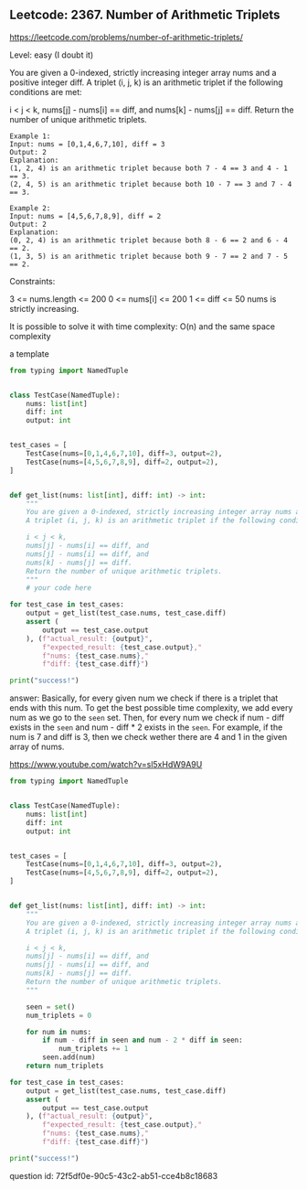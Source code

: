 ## Leetcode: 2367. Number of Arithmetic Triplets

https://leetcode.com/problems/number-of-arithmetic-triplets/

Level: easy (I doubt it)

You are given a 0-indexed, strictly increasing integer array nums and a positive integer diff. A triplet (i, j, k) is an arithmetic triplet if the following conditions are met:

i < j < k,
nums[j] - nums[i] == diff, and
nums[k] - nums[j] == diff.
Return the number of unique arithmetic triplets.

```
Example 1:
Input: nums = [0,1,4,6,7,10], diff = 3
Output: 2
Explanation:
(1, 2, 4) is an arithmetic triplet because both 7 - 4 == 3 and 4 - 1 == 3.
(2, 4, 5) is an arithmetic triplet because both 10 - 7 == 3 and 7 - 4 == 3. 

Example 2:
Input: nums = [4,5,6,7,8,9], diff = 2
Output: 2
Explanation:
(0, 2, 4) is an arithmetic triplet because both 8 - 6 == 2 and 6 - 4 == 2.
(1, 3, 5) is an arithmetic triplet because both 9 - 7 == 2 and 7 - 5 == 2.
```

Constraints:

3 <= nums.length <= 200
0 <= nums[i] <= 200
1 <= diff <= 50
nums is strictly increasing.

It is possible to solve it with time complexity: O(n) and the same space complexity

a template
```python
from typing import NamedTuple


class TestCase(NamedTuple):
    nums: list[int]
    diff: int
    output: int


test_cases = [
    TestCase(nums=[0,1,4,6,7,10], diff=3, output=2),
    TestCase(nums=[4,5,6,7,8,9], diff=2, output=2),
]


def get_list(nums: list[int], diff: int) -> int:
    """
    You are given a 0-indexed, strictly increasing integer array nums and a positive integer diff. 
    A triplet (i, j, k) is an arithmetic triplet if the following conditions are met:

    i < j < k,
    nums[j] - nums[i] == diff, and
    nums[j] - nums[i] == diff, and
    nums[k] - nums[j] == diff.
    Return the number of unique arithmetic triplets.
    """
    # your code here

for test_case in test_cases:
    output = get_list(test_case.nums, test_case.diff)
    assert (
        output == test_case.output
    ), (f"actual_result: {output}",
        f"expected_result: {test_case.output},"
        f"nums: {test_case.nums},"
        f"diff: {test_case.diff}")

print("success!")
```

answer:
Basically, for every given num we check if there is a triplet that ends with this num.
To get the best possible time complexity, we add every num as we go to the `seen` set.
Then, for every num we check if num - diff exists in the `seen` and num - diff * 2 exists
in the `seen`. For example, if the num is 7 and diff is 3, then we check wether there are
4 and 1 in the given array of nums.

https://www.youtube.com/watch?v=sl5xHdW9A9U

```python
from typing import NamedTuple


class TestCase(NamedTuple):
    nums: list[int]
    diff: int
    output: int


test_cases = [
    TestCase(nums=[0,1,4,6,7,10], diff=3, output=2),
    TestCase(nums=[4,5,6,7,8,9], diff=2, output=2),
]


def get_list(nums: list[int], diff: int) -> int:
    """
    You are given a 0-indexed, strictly increasing integer array nums and a positive integer diff. 
    A triplet (i, j, k) is an arithmetic triplet if the following conditions are met:

    i < j < k,
    nums[j] - nums[i] == diff, and
    nums[j] - nums[i] == diff, and
    nums[k] - nums[j] == diff.
    Return the number of unique arithmetic triplets.
    """

    seen = set()
    num_triplets = 0

    for num in nums:
        if num - diff in seen and num - 2 * diff in seen:
            num_triplets += 1
        seen.add(num)
    return num_triplets

for test_case in test_cases:
    output = get_list(test_case.nums, test_case.diff)
    assert (
        output == test_case.output
    ), (f"actual_result: {output}",
        f"expected_result: {test_case.output},"
        f"nums: {test_case.nums},"
        f"diff: {test_case.diff}")

print("success!")
```

question id: 72f5df0e-90c5-43c2-ab51-cce4b8c18683